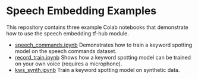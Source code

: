 # Speech Embedding Examples

This repository contains three example Colab notebooks that demonstrate how to
use the speech embedding tf-hub module.

 * [speech_commands.ipynb](https://github.com/google-research/google-research/tree/master/speech_embedding/speech_commands.ipynb) Demonstrates how to train a keyword spotting model on the speech commands dataset.
 * [record_train.ipynb](https://github.com/google-research/google-research/tree/master/speech_embedding/record_train.ipynb) Shows how a keyword spotting model can be trained on your own voice (requires a microphone).
 * [kws_synth.ipynb](https://github.com/google-research/google-research/tree/master/speech_embedding/kws_synth.ipynb) Train a keyword spotting model on synthetic data.



